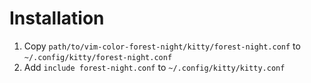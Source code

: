 # Installation

1. Copy `path/to/vim-color-forest-night/kitty/forest-night.conf` to `~/.config/kitty/forest-night.conf`
2. Add `include forest-night.conf` to `~/.config/kitty/kitty.conf`
